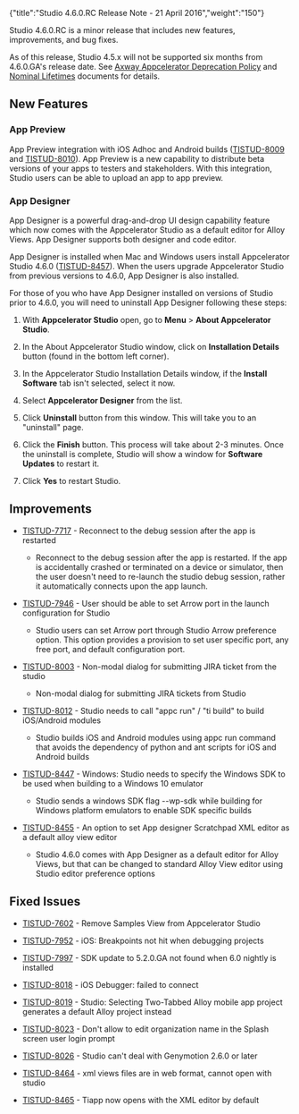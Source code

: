 {"title":"Studio 4.6.0.RC Release Note - 21 April 2016","weight":"150"}

Studio 4.6.0.RC is a minor release that includes new features, improvements, and bug fixes.

As of this release, Studio 4.5.x will not be supported six months from 4.6.0.GA's release date. See [Axway Appcelerator Deprecation Policy](/docs/appc/AMPLIFY_Appcelerator_Services_Overview/Axway_Appcelerator_Deprecation_Policy/) and [Nominal Lifetimes](/docs/appc/AMPLIFY_Appcelerator_Services_Overview/Axway_Appcelerator_Product_Lifecycle/#NominalLifetimes) documents for details.

## New Features

### App Preview

App Preview integration with iOS Adhoc and Android builds ([TISTUD-8009](https://jira.appcelerator.org/browse/TISTUD-8009) and [TISTUD-8010](https://jira.appcelerator.org/browse/TISTUD-8010)). App Preview is a new capability to distribute beta versions of your apps to testers and stakeholders. With this integration, Studio users can be able to upload an app to app preview.

### App Designer

App Designer is a powerful drag-and-drop UI design capability feature which now comes with the Appcelerator Studio as a default editor for Alloy Views. App Designer supports both designer and code editor.

App Designer is installed when Mac and Windows users install Appcelerator Studio 4.6.0 ([TISTUD-8457](https://jira.appcelerator.org/browse/TISTUD-8457)). When the users upgrade Appcelerator Studio from previous versions to 4.6.0, App Designer is also installed.

For those of you who have App Designer installed on versions of Studio prior to 4.6.0, you will need to uninstall App Designer following these steps:

1. With **Appcelerator Studio** open, go to **Menu** > **About Appcelerator Studio**.

2. In the About Appcelerator Studio window, click on **Installation Details** button (found in the bottom left corner).

3. In the Appcelerator Studio Installation Details window, if the **Install Software** tab isn't selected, select it now.

4. Select **Appcelerator Designer** from the list.

5. Click **Uninstall** button from this window. This will take you to an "uninstall" page.

6. Click the **Finish** button. This process will take about 2-3 minutes. Once the uninstall is complete, Studio will show a window for **Software Updates** to restart it.

7. Click **Yes** to restart Studio.


## Improvements

* [TISTUD-7717](https://jira.appcelerator.org/browse/TISTUD-7717) - Reconnect to the debug session after the app is restarted

  * Reconnect to the debug session after the app is restarted. If the app is accidentally crashed or terminated on a device or simulator, then the user doesn't need to re-launch the studio debug session, rather it automatically connects upon the app launch.

* [TISTUD-7946](https://jira.appcelerator.org/browse/TISTUD-7946) - User should be able to set Arrow port in the launch configuration for Studio

  * Studio users can set Arrow port through Studio Arrow preference option. This option provides a provision to set user specific port, any free port, and default configuration port.

* [TISTUD-8003](https://jira.appcelerator.org/browse/TISTUD-8003) - Non-modal dialog for submitting JIRA ticket from the studio

  * Non-modal dialog for submitting JIRA tickets from Studio

* [TISTUD-8012](https://jira.appcelerator.org/browse/TISTUD-8012) - Studio needs to call "appc run" / "ti build" to build iOS/Android modules

  * Studio builds iOS and Android modules using appc run command that avoids the dependency of python and ant scripts for iOS and Android builds

* [TISTUD-8447](https://jira.appcelerator.org/browse/TISTUD-8447) - Windows: Studio needs to specify the Windows SDK to be used when building to a Windows 10 emulator

  * Studio sends a windows SDK flag --wp-sdk while building for Windows platform emulators to enable SDK specific builds

* [TISTUD-8455](https://jira.appcelerator.org/browse/TISTUD-8455) - An option to set App designer Scratchpad XML editor as a default alloy view editor

  * Studio 4.6.0 comes with App Designer as a default editor for Alloy Views, but that can be changed to standard Alloy View editor using Studio editor preference options


## Fixed Issues

* [TISTUD-7602](https://jira.appcelerator.org/browse/TISTUD-7602) - Remove Samples View from Appcelerator Studio

* [TISTUD-7952](https://jira.appcelerator.org/browse/TISTUD-7952) - iOS: Breakpoints not hit when debugging projects

* [TISTUD-7997](https://jira.appcelerator.org/browse/TISTUD-7997) - SDK update to 5.2.0.GA not found when 6.0 nightly is installed

* [TISTUD-8018](https://jira.appcelerator.org/browse/TISTUD-8018) - iOS Debugger: failed to connect

* [TISTUD-8019](https://jira.appcelerator.org/browse/TISTUD-8019) - Studio: Selecting Two-Tabbed Alloy mobile app project generates a default Alloy project instead

* [TISTUD-8023](https://jira.appcelerator.org/browse/TISTUD-8023) - Don't allow to edit organization name in the Splash screen user login prompt

* [TISTUD-8026](https://jira.appcelerator.org/browse/TISTUD-8026) - Studio can't deal with Genymotion 2.6.0 or later

* [TISTUD-8464](https://jira.appcelerator.org/browse/TISTUD-8464) - xml views files are in web format, cannot open with studio

* [TISTUD-8465](https://jira.appcelerator.org/browse/TISTUD-8465) - Tiapp now opens with the XML editor by default
